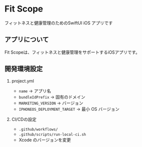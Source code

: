 # Fit Scope

フィットネスと健康管理のためのSwiftUI iOS アプリです

## アプリについて

Fit Scopeは、フィットネスと健康管理をサポートするiOSアプリです。

## 開発環境設定

1. project.yml  
   - `name` → アプリ名  
   - `bundleIdPrefix` → 固有のドメイン
   - `MARKETING_VERSION` → バージョン  
   - `IPHONEOS_DEPLOYMENT_TARGET` → 最小 OS バージョン

2. CI/CDの設定  
   - `.github/workflows/`
   - `.github/scripts/run-local-ci.sh`
   - Xcode のバージョンを変更